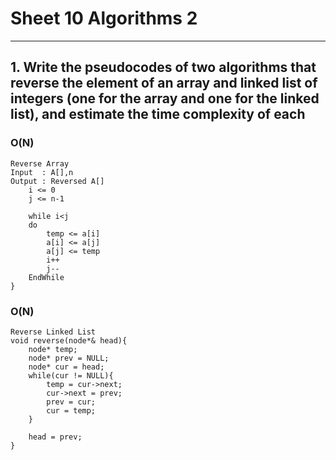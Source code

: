 # Sheet 10 Algorithms 2

---

## 1. Write the pseudocodes of two algorithms that reverse the element of an array and linked list of integers (one for the array and one for the linked list), and estimate the time complexity of each

### O(N)

```sdo
Reverse Array
Input  : A[],n
Output : Reversed A[]
    i <= 0
    j <= n-1

    while i<j
    do         
        temp <= a[i] 
        a[i] <= a[j]  
        a[j] <= temp     
        i++        
        j--             
    EndWhile
}
```

### O(N)

```sdo
Reverse Linked List
void reverse(node*& head){
    node* temp;
    node* prev = NULL;
    node* cur = head;
    while(cur != NULL){
        temp = cur->next;
        cur->next = prev;
        prev = cur;
        cur = temp;        
    }

    head = prev;
}
```

